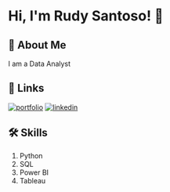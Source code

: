 
# Hi, I'm Rudy Santoso! 👋


## 🚀 About Me
I am a Data Analyst


## 🔗 Links
[![portfolio](https://img.shields.io/badge/my_portfolio-000?style=for-the-badge&logo=ko-fi&logoColor=white)](https://katherineoelsner.com/)
[![linkedin](https://img.shields.io/badge/linkedin-0A66C2?style=for-the-badge&logo=linkedin&logoColor=white)](https://www.linkedin.com/)


## 🛠 Skills
1. Python
2. SQL
3. Power BI
4. Tableau
